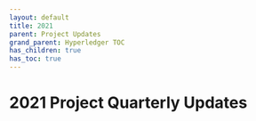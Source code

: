 ```yaml
---
layout: default
title: 2021
parent: Project Updates
grand_parent: Hyperledger TOC
has_children: true
has_toc: true
---
```

[//]: # (SPDX-License-Identifier: CC-BY-4.0)

# 2021 Project Quarterly Updates

